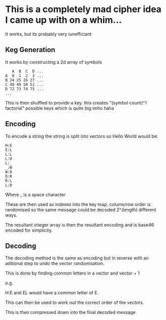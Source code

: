 # This is a completely mad cipher idea I came up with on a whim...

It works, but its probably very iunefficiant

## Keg Generation

It works by constructing a 2d array of symbols
```
   A  B  C  D ...
A  0  1  2  3 ...
B 24 25 26 27 ...
C 48 49 50 51 ...
D 72 73 74 75 ...
...
```

This is then shuffled to provide a key. this creates "(symbol count)^1 factorial" possible keys which is quite big imho haha

## Encoding
To encode a string the string is split into vectors so Hello World would be:

```
H:E
E:L
L:L
L:O
L:_
_:W
W:O
O:R
R:L
L:D
```

Where _ is a space character

These are then used as indexes into the key map, colums/row order is randomised so the same message could be decoded 2^(length) different ways.

The resultant integer array is then the resultant encoding and is base46 encoded for simplicity.

## Decoding

The decoding method is the same as encoding but in reverse with an aditional step to undo the vector randomisation.

This is done by finding common letters in a vector and vector + 1

e.g.

H:E and EL would have a common letter of E.

This can then be used to work out the correct order of the vectors.

This is then compressed down into the final decoded message
